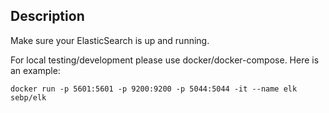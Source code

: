 ## Description

Make sure your ElasticSearch is up and running. 

For local testing/development please use docker/docker-compose. Here is an example:
```shell
docker run -p 5601:5601 -p 9200:9200 -p 5044:5044 -it --name elk sebp/elk
```